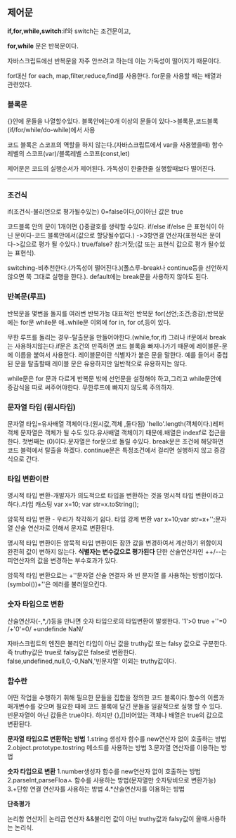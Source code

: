 ## 제어문

**if,for,while,switch**:if와 switch는 조건문이고,

**for,while** 문은 반복문이다.

 자바스크립트에선 반복문을 자주 안쓰려고 하는데 이는 가독성이 떨어지기 때문이다.

for대신 for each, map,filter,reduce,find를 사용한다.
for문을 사용할 때는 배열과 관련있다.

### 블록문

{}안에 문들을 나열할수있다. 
블록안에는0개 이상의 문들이 있다->블록문,코드블록(if/for/while/do-while)에서 사용

코드 블록은 스코프의 역할을 하지 않는다.(자바스크립트에서 var을 사용했을때)
함수레벨의 스코프(var)/블록레벨 스코프(const,let)

제어문은 코드의 실행순서가 제어된다.
가독성이 한줄한줄 실행할때보다 떨어진다.

----------------------------------------

### 조건식

if(조건식-불리언으로 평가될수있는) 0=false이다,0이아닌 값은 true

코드블록 안의 문이 1개이면 {}중괄호를 생략할 수있다.
if/else if/else 은 표현식이 아닌 문이다-코드 블록안에서(값으로 할당될수없다.)
->3항연결 연산자(표현식은 문이다->값으로 평가 될 수있다.)
true/false? 참:거짓;(값 또는 표현식 값으로 평가 될수있는 표현식).

switching-비추천한다.(가독성이 떨어진다.)(폴스루-break나 continue등을 선언하지 않으면 쭉 그대로 실행을 한다.).
 default에는 break문을 사용하지 않아도 된다.



### 반복문(루프)

반복문을 몇번을 돌지를 여러번 반복가능
대표적인 반복문 for(선언;조건;증감);반복문에는 for문 while문 애..while문 이외에 for in, for of,등이 있다.

무한 루프를 돌리는 경우-탈출문을 만들어야한다.(while,for,if)
그러나  if문에서 break는 사용하지않는다.if문은 조건의 만족하면 코드 블록을 빠져나가기 때문에 
레이블문-문에 이름을 붙여서 사용한다. 레이블문이란 식별자가 붙은 문을 말한다. 예를 들어서 중첩된 문을 탈출할때 레이블 문은 유용하지만 일반적으로 유용하지는 않다.

while문은 for 문과 다르게 반복문 밖에 선언문을 설정해야 하고,그리고 while문안에 증감식을 따로 써주어야한다. 무한루프에 빠지지 않도록 주의하자.

### 문자열 타입 (원시타입)

문자열 타입=유사배열 객체이다.(원시값,객체 ,둘다됨)
'hello'.length(객체이다.)레퍼 객체
문자열은 객체가 될 수도 있다.유사배열 객체이기 때문에.배열은 indexf로 접근을 한다. 첫번째는 (0)이다.문자열은 for문으로 돌릴 수있다.
break문은 조건에 해당하면 코드 블럭에서 탈출을 하겠다.
continue문은 특정조건에서 걸리면 실행하지 않고 증감식으로 간다.

### 타입 변환이란

명시적 타입 변환-개발자가 의도적으로 타입을 변환하는 것을 명시적 타입 변환이라고 하다..타입 캐스팅 
var x=10; var str=x.toString();

암묵적 타입 변환 - 우리가 착각하기 쉽다. 타입 강제 변환
var x=10;var str=x+'';문자열 산술 연산자로 인해서 문자로 변환된다.

명시적 타입 변환이든 암묵적 타입 변환이든 잠깐 값을 변경하여서 계산하기 위함이지 완전히 값이 변하지 않는다. 
**식별자는 변수값으로 평가된다**
단한 산술연산자인 ++/--는 피연산자의 값을 변경하는 부수효과가 있다.

암묵적 타입 변환으로는 +''문자열 산술 연결자 와 빈 문자열 를 사용하는 방법이있다.
 (symbol())+''은 에러를 불러일으킨다.  

### 숫자 타입으로 변환

산술연산자(-,*,/)등을 만나면 숫자 타입으로의 타입변환이 발생한다.
'1'>0 true  +''=0 /+'0'=0/ +undefinde NaN/

자바스크립트의 엔진은 불리언 타입이 아닌 값을 truthy값 또는  falsy 값으로 구분한다.  즉 truthy값은 true로 
falsy값은 false로  변환한다.
false,undefined,null,0,-0,NaN,'빈문자열' 이외는 truthy값이다.

### 함수란 

어떤 작업을 수행하기 휘해 필요한 문들을 집합을 정의한 코드 블록이다.함수의 이름과 매개변수를 갖으며 필요한 때에 코드 블록에 담긴 문들을 일괄적으로 실행 할 수 있다. 
빈문자열이 아닌 값들은 true이다. 하지만 {},[]비어있는 객체나 배열은 true의 값으로 변환된다.

**문자열 타입으로 변환하는 방법**
1.string 생성자 함수를 new연산자 없이 호출하는 방법
2.object.prototype.tostring 메소드를 사용하는 방법
3.문자열 연산자를 이용하는 방법

**숫자 타입으로 변환**
1.number생성자 함수를 new연산자 없이 호출하는 방법
2.parseInt,parseFloaㅅ 함수를 사용하는 방법(문자열만 숫자탕비으로 변환가능)
3.+단항 연결 연산자를 사용하는 방법
4.*산술연산자를 이용하는 방법

**단축평가** 

논리합 연산자|| 논리곱 연산자 &&불리언 값이 아닌 truthy값과 falsy값이 올때.사용하는 논리식.